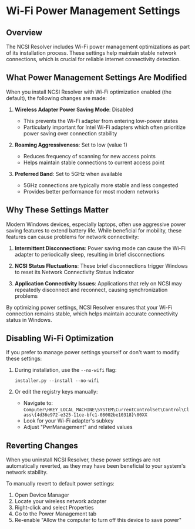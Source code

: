 # Wi-Fi Power Management Settings

## Overview

The NCSI Resolver includes Wi-Fi power management optimizations as part of its installation process. These settings help maintain stable network connections, which is crucial for reliable internet connectivity detection.

## What Power Management Settings Are Modified

When you install NCSI Resolver with Wi-Fi optimization enabled (the default), the following changes are made:

1. **Wireless Adapter Power Saving Mode**: Disabled
   - This prevents the Wi-Fi adapter from entering low-power states
   - Particularly important for Intel Wi-Fi adapters which often prioritize power saving over connection stability

2. **Roaming Aggressiveness**: Set to low (value 1)
   - Reduces frequency of scanning for new access points
   - Helps maintain stable connections to current access point

3. **Preferred Band**: Set to 5GHz when available
   - 5GHz connections are typically more stable and less congested
   - Provides better performance for most modern networks

## Why These Settings Matter

Modern Windows devices, especially laptops, often use aggressive power saving features to extend battery life. While beneficial for mobility, these features can cause problems for network connectivity:

1. **Intermittent Disconnections**: Power saving mode can cause the Wi-Fi adapter to periodically sleep, resulting in brief disconnections

2. **NCSI Status Fluctuations**: These brief disconnections trigger Windows to reset its Network Connectivity Status Indicator

3. **Application Connectivity Issues**: Applications that rely on NCSI may repeatedly disconnect and reconnect, causing synchronization problems

By optimizing power settings, NCSI Resolver ensures that your Wi-Fi connection remains stable, which helps maintain accurate connectivity status in Windows.

## Disabling Wi-Fi Optimization

If you prefer to manage power settings yourself or don't want to modify these settings:

1. During installation, use the `--no-wifi` flag:
   ```
   installer.py --install --no-wifi
   ```

2. Or edit the registry keys manually:
   - Navigate to: `Computer\HKEY_LOCAL_MACHINE\SYSTEM\CurrentControlSet\Control\Class\{4d36e972-e325-11ce-bfc1-08002be10318}\00XX`
   - Look for your Wi-Fi adapter's subkey
   - Adjust "PwrManagement" and related values

## Reverting Changes

When you uninstall NCSI Resolver, these power settings are not automatically reverted, as they may have been beneficial to your system's network stability.

To manually revert to default power settings:

1. Open Device Manager
2. Locate your wireless network adapter
3. Right-click and select Properties
4. Go to the Power Management tab
5. Re-enable "Allow the computer to turn off this device to save power"

